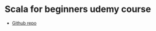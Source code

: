# Scala for beginners udemy course

* [Github repo](https://github.com/rockthejvm/scala-beginners/tree/master/src/exercises)
